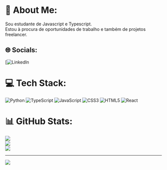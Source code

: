 # 💫 About Me:
Sou estudante de Javascript e Typescript.<br>Estou à procura de oportunidades de trabalho e também de projetos freelancer.


## 🌐 Socials:
[![LinkedIn](www.linkedin.com/in/willian-bini-b55515213) 

# 💻 Tech Stack:
![Python](https://img.shields.io/badge/python-3670A0?style=for-the-badge&logo=python&logoColor=ffdd54) ![TypeScript](https://img.shields.io/badge/typescript-%23007ACC.svg?style=for-the-badge&logo=typescript&logoColor=white) ![JavaScript](https://img.shields.io/badge/javascript-%23323330.svg?style=for-the-badge&logo=javascript&logoColor=%23F7DF1E) ![CSS3](https://img.shields.io/badge/css3-%231572B6.svg?style=for-the-badge&logo=css3&logoColor=white) ![HTML5](https://img.shields.io/badge/html5-%23E34F26.svg?style=for-the-badge&logo=html5&logoColor=white) ![React](https://img.shields.io/badge/react-%2320232a.svg?style=for-the-badge&logo=react&logoColor=%2361DAFB)
# 📊 GitHub Stats:
![](https://github-readme-stats.vercel.app/api?username=willbinijr&theme=dark&hide_border=false&include_all_commits=false&count_private=false)<br/>
![](https://github-readme-streak-stats.herokuapp.com/?user=willbinijr&theme=dark&hide_border=false)<br/>
![](https://github-readme-stats.vercel.app/api/top-langs/?username=willbinijr&theme=dark&hide_border=false&include_all_commits=false&count_private=false&layout=compact)

---
[![](https://visitcount.itsvg.in/api?id=willbinijr&icon=0&color=0)](https://visitcount.itsvg.in)

<!-- Proudly created with GPRM ( https://gprm.itsvg.in ) -->
